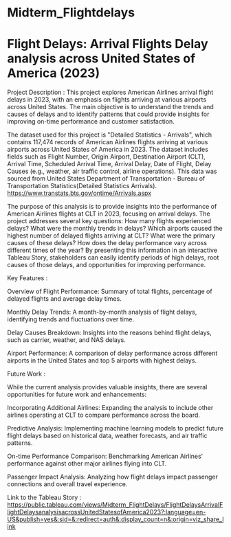 # Midterm_Flightdelays
# Flight Delays: Arrival Flights Delay analysis across United States of America (2023)

Project Description : This project explores American Airlines arrival flight delays in 2023, with an emphasis on flights arriving at various airports across United States. The main objective is to understand the trends and causes of delays and to identify patterns that could provide insights for improving on-time performance and customer satisfaction.

The dataset used for this project is "Detailed Statistics - Arrivals", which contains 117,474 records of American Airlines flights arriving at various airports across United States of America in 2023. The dataset includes fields such as Flight Number, Origin Airport, Destination Airport (CLT), Arrival Time, Scheduled Arrival Time, Arrival Delay, Date of Flight, Delay Causes (e.g., weather, air traffic control, airline operations).
This data was sourced from United States Department of Transportation - Bureau of Transportation Statistics(Detailed Statistics Arrivals). https://www.transtats.bts.gov/ontime/Arrivals.aspx

The purpose of this analysis is to provide insights into the performance of American Airlines flights at CLT in 2023, focusing on arrival delays. The project addresses several key questions:
How many flights experienced delays?
What were the monthly trends in delays?
Which airports caused the highest number of delayed flights arriving at CLT?
What were the primary causes of these delays?
How does the delay performance vary across different times of the year?
By presenting this information in an interactive Tableau Story, stakeholders can easily identify periods of high delays, root causes of those delays, and opportunities for improving performance.

Key Features :

Overview of Flight Performance: Summary of total flights, percentage of delayed flights and average delay times. 

Monthly Delay Trends: A month-by-month analysis of flight delays, identifying trends and fluctuations over time.

Delay Causes Breakdown: Insights into the reasons behind flight delays, such as carrier, weather, and NAS delays.

Airport Performance: A comparison of delay performance across different airports in the United States and top 5 airports with highest delays.

Future Work :

While the current analysis provides valuable insights, there are several opportunities for future work and enhancements:

Incorporating Additional Airlines: Expanding the analysis to include other airlines operating at CLT to compare performance across the board.

Predictive Analysis: Implementing machine learning models to predict future flight delays based on historical data, weather forecasts, and air traffic patterns.

On-time Performance Comparison: Benchmarking American Airlines' performance against other major airlines flying into CLT.

Passenger Impact Analysis: Analyzing how flight delays impact passenger connections and overall travel experience.

Link to the Tableau Story : https://public.tableau.com/views/Midterm_FlightDelays/FlightDelaysArrivalFlightDelaysanalysisacrossUnitedStatesofAmerica2023?:language=en-US&publish=yes&:sid=&:redirect=auth&:display_count=n&:origin=viz_share_link
